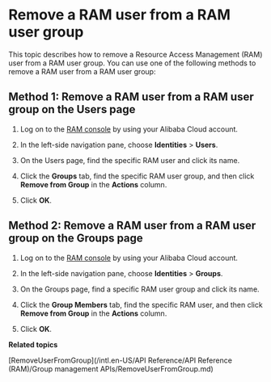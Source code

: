# Remove a RAM user from a RAM user group

This topic describes how to remove a Resource Access Management \(RAM\) user from a RAM user group. You can use one of the following methods to remove a RAM user from a RAM user group:

## Method 1: Remove a RAM user from a RAM user group on the Users page

1.  Log on to the [RAM console](https://ram.console.aliyun.com/) by using your Alibaba Cloud account.

2.  In the left-side navigation pane, choose **Identities** \> **Users**.

3.  On the Users page, find the specific RAM user and click its name.

4.  Click the **Groups** tab, find the specific RAM user group, and then click **Remove from Group** in the **Actions** column.

5.  Click **OK**.


## Method 2: Remove a RAM user from a RAM user group on the Groups page

1.  Log on to the [RAM console](https://ram.console.aliyun.com/) by using your Alibaba Cloud account.

2.  In the left-side navigation pane, choose **Identities** \> **Groups**.

3.  On the Groups page, find a specific RAM user group and click its name.

4.  Click the **Group Members** tab, find the specific RAM user, and then click **Remove from Group** in the **Actions** column.

5.  Click **OK**.


**Related topics**  


[RemoveUserFromGroup](/intl.en-US/API Reference/API Reference (RAM)/Group management APIs/RemoveUserFromGroup.md)

